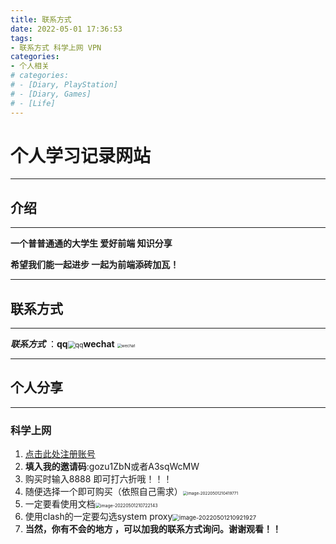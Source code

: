 ```yaml
---
title: 联系方式
date: 2022-05-01 17:36:53
tags:
- 联系方式 科学上网 VPN
categories:
- 个人相关
# categories:
# - [Diary, PlayStation]
# - [Diary, Games]
# - [Life]
---
```


# 个人学习记录网站

---

## 介绍

---

**一个普普通通的大学生 爱好前端 知识分享**

**希望我们能一起进步 一起为前端添砖加瓦！**

---

## 联系方式

---

***联系方式*** ：**qq**<img src="https://github.com/GOODFLYO/GOODFLYO_HEXO_SUORCE/blob/main/images/aboutme/self_qq_code.png?raw=true" alt="qq" style="zoom:75%;" />**wechat** <img src="https://github.com/GOODFLYO/GOODFLYO_HEXO_SUORCE/blob/main/images/aboutme/self_weixin_code.png?raw=true" alt="wechat" style="zoom:45%;" />

---

## 个人分享

---

### **科学上网**

1. [点击此处注册账号](https://latiao.club/#/register?code=A3sqWcMW)
2. **填入我的邀请码**:gozu1ZbN或者A3sqWcMW
3. 购买时输入8888 即可打六折哦！！！
4. 随便选择一个即可购买（依照自己需求）<img src="https://github.com/GOODFLYO/GOODFLYO_HEXO_SUORCE/blob/main/images/techonline/image-20220501210419771.png?raw=true" alt="image-20220501210419771" style="zoom: 45%;" />
5. 一定要看使用文档<img src="https://github.com/GOODFLYO/GOODFLYO_HEXO_SUORCE/blob/main/images/techonline/image-20220501210722143.png?raw=true" alt="image-20220501210722143" style="zoom:50%;" />
6. 使用clash的一定要勾选system proxy<img src="https://github.com/GOODFLYO/GOODFLYO_HEXO_SUORCE/blob/main/images/techonline/image-20220501210921927.png?raw=true" alt="image-20220501210921927" style="zoom: 67%;" />
7. **当然，你有不会的地方 ，可以加我的联系方式询问。谢谢观看！！**


